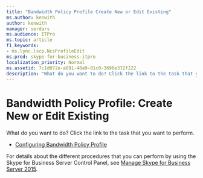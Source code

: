 ```yaml
---
title: "Bandwidth Policy Profile Create New or Edit Existing"
ms.author: kenwith
author: kenwith
manager: serdars
ms.audience: ITPro
ms.topic: article
f1_keywords:
- ms.lync.lscp.NcsProfileEdit
ms.prod: skype-for-business-itpro
localization_priority: Normal
ms.assetid: 7c1d072e-a891-48a9-81c0-3696e372f222
description: "What do you want to do? Click the link to the task that you want to perform."
---
```


# Bandwidth Policy Profile: Create New or Edit Existing
 
What do you want to do? Click the link to the task that you want to perform.
  
- [Configuring Bandwidth Policy Profile](http://technet.microsoft.com/library/08a2e18f-9b0d-4a2f-aa14-13bbf79ec745.aspx)
    
For details about the different procedures that you can perform by using the Skype for Business Server Control Panel, see [Manage Skype for Business Server 2015](../../../manage/manage.md).

